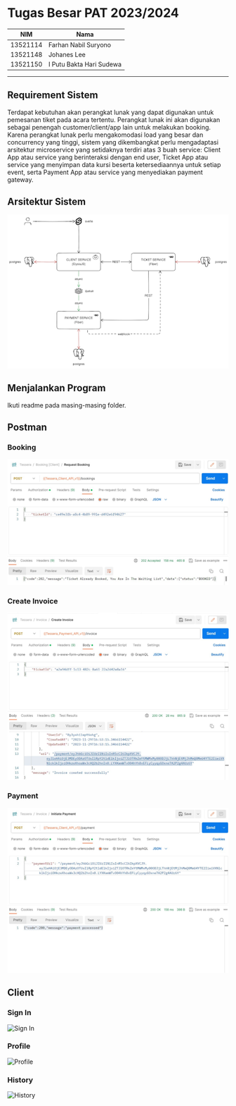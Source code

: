 # Tugas Besar PAT 2023/2024

NIM | Nama
--- | --- 
13521114 | Farhan Nabil Suryono
13521148 | Johanes Lee
13521150 | I Putu Bakta Hari Sudewa

---

## Requirement Sistem

Terdapat kebutuhan akan perangkat lunak yang dapat digunakan untuk pemesanan tiket pada acara tertentu. Perangkat lunak ini akan digunakan sebagai penengah customer/client/app lain untuk melakukan booking. Karena perangkat lunak perlu mengakomodasi load yang besar dan concurrency yang tinggi, sistem yang dikembangkat perlu mengadaptasi arsitektur microservice yang setidaknya terdiri atas 3 buah service:
Client App atau service yang berinteraksi dengan end user,
Ticket App atau service yang menyimpan data kursi beserta ketersediaannya untuk setiap event, serta
Payment App atau service yang menyediakan payment gateway.


## Arsitektur Sistem
![architecture](/assets//architecture.png)

## Menjalankan Program

Ikuti readme pada masing-masing folder.

## Postman
### Booking
![Booking](/assets//postman1.jpg)
### Create Invoice
![Invoice](/assets//postman2.jpg)
### Payment
![Payment](/assets//postman3.jpg)

## Client
### Sign In
![Sign In](/assets//client1.jpg)
### Profile
![Profile](/assets//client2.jpg)
### History
![History](/assets//client3.jpg)

